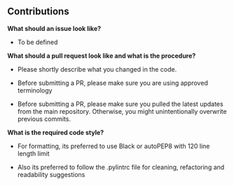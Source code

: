 **Contributions**
-
**What should an issue look like?**

- To be defined

**What should a pull request look like and what is the procedure?**

- Please shortly describe what you changed in the code.

- Before submitting a PR, please make sure you are using approved terminology

- Before submitting a PR, please make sure you pulled the latest updates from the main repository.
Otherwise, you might unintentionally overwrite previous commits.

**What is the required code style?**

- For formatting, its preferred to use Black or autoPEP8 with 120 line length limit

- Also its preferred to follow the .pylintrc file for cleaning, refactoring and readability suggestions